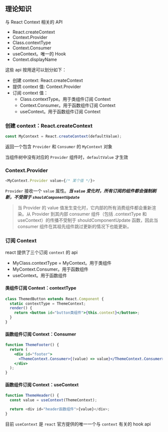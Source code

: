 ## 理论知识

与 React Context 相关的 API

- React.createContext
- Context.Provider
- Class.contextType
- Context.Consumer
- useContext。唯一的 Hook
- Context.displayName

这些 api 按用途可以划分如下：

- 创建 context: React.createContext
- 提供 context 值: Context.Provider
- 订阅 context 值：
  - Class.contextType。用于类组件订阅 Context
  - Context.Consumer。用于函数组件订阅 Context
  - useContext。用于函数组件订阅 Context

### 创建 context：React.createContext

```javascript
const MyContext = React.createContext(defaultValue);
```

返回一个包含 `Provider` 和 `Consumer` 的 `MyContext` 对象

当组件树中没有对应的 `Provider` 组件时，`defaultValue` 才生效

### Context.Provider

```javascript
<MyContext.Provider value={/* 某个值 */}>
```

`Provider` 接收一个 `value` 属性。**_当 `value` 变化时，所有订阅的组件都会强制刷新，不受限于 `shouldComponentUpdate`_**

> 当 Provider 的 value 值发生变化时，它内部的所有消费组件都会重新渲染。从 Provider 到其内部 consumer 组件（包括 .contextType 和 useContext）的传播不受制于 shouldComponentUpdate 函数，因此当 consumer 组件在其祖先组件跳过更新的情况下也能更新。

### 订阅 Context

react 提供了三个订阅 `context` 的 api

- MyClass.contextType = MyContext。用于类组件
- MyContext.Consumer。用于函数组件
- useContext。用于函数组件

#### 类组件订阅 Context：contextType

```jsx
class ThemedButton extends React.Component {
  static contextType = ThemeContext;
  render() {
    return <button id="button类组件">{this.context}</button>;
  }
}
```

#### 函数组件订阅 Context：Consumer

```jsx
function ThemeFooter() {
  return (
    <div id="footer">
      <ThemeContext.Consumer>{(value) => value}</ThemeContext.Consumer>
    </div>
  );
}
```

#### 函数组件订阅 Context：useContext

```javascript
function ThemeHeader() {
  const value = useContext(ThemeContext);

  return <div id="header函数组件">{value}</div>;
}
```

目前 `useContext` 是 `react` 官方提供的唯一一个与 `context` 有关的 hook api
